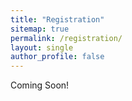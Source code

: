 ```yaml
---
title: "Registration"
sitemap: true
permalink: /registration/
layout: single
author_profile: false
---
```


Coming Soon!